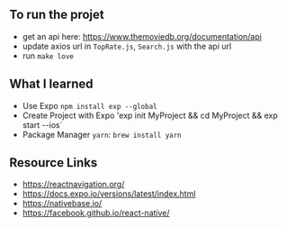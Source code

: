 
## To run the projet 
- get an api here: https://www.themoviedb.org/documentation/api
- update axios url in `TopRate.js`, `Search.js` with the api url 
- run `make love`

## What I learned

- Use Expo `npm install exp --global`
- Create Project with Expo 'exp init MyProject && cd MyProject && exp start --ios`
- Package Manager `yarn`: `brew install yarn`

## Resource Links 

- https://reactnavigation.org/
- https://docs.expo.io/versions/latest/index.html
- https://nativebase.io/
- https://facebook.github.io/react-native/

